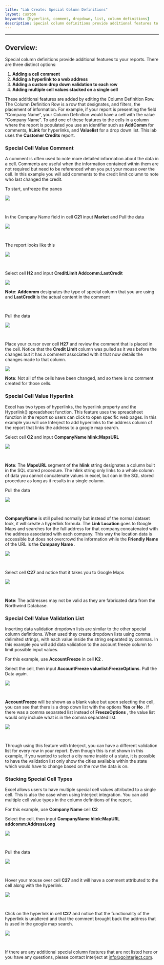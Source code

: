 ```yaml
---
title: "Lab Create: Special Column Definitions"
layout: custom
keywords: [hyperlink, comment, dropdown, list, column definitions]
description: Special column definitions provide additional features to columns within your reports.
---
```

* * *

##  **Overview:**

Special column definitions provide additional features to your reports. There are three distinct options: 

1. **Adding a cell comment**
2. **Adding a hyperlink to a web address**
3. **Adding a custom drop down validation to each row**
4. **Adding multiple cell values stacked on a single cell**

These additional features are added by editing the Column Definition Row. The Column Definition Row is a row that designates, and filters, the placement of information. For example, if your report is presenting the field “Company Name”, your Column Definition would have a cell with the value “Company Name”. To add one of these features to the cells in a column where the report is populated you use an identifier such as  **AddComm** for comments,  **hLink** for hyperlinks, and  **Valuelist** for a drop down list. This lab uses the **Customer Credits** report. 

###  Special Cell Value Comment 

A comment is often used to note more detailed information about the data in a cell. Comments are useful when the information contained within them are not required but need to be referenced when you put your mouse over the cell. In this example you will add comments to the credit limit column to note who last changed the credit. 

To start, unfreeze the panes 

![](/images/L-Create-SpecColDefs/01.jpg)

<br> 


In the Company Name field in cell  **C21** input  **Market** and  Pull the data 

![](/images/L-Create-SpecColDefs/02.jpg)

<br> 


The report looks like this 

![](/images/L-Create-SpecColDefs/03.jpg)

<br> 


Select cell  **H2** and input  **CreditLimit Addcomm:LastCredit**

![](/images/L-Create-SpecColDefs/04.jpg)

**Note:** **Addcomm** designates the type of special column that you are using and  **LastCredit** is the actual content in the comment 

<br> 


Pull the data 

![](/images/L-Create-SpecColDefs/05.jpg)

<br> 


Place your cursor over cell  **H27** and review the comment that is placed in the cell. Notice that the  **Credit Limit** column was pulled as it was before the changes but it has a comment associated with it that now details the changes made to that column. 

![](/images/L-Create-SpecColDefs/06.jpg)

**Note:** Not all of the cells have been changed, and so there is no comment created for those cells. 

###  Special Cell Value Hyperlink 

Excel has two types of hyperlinks, the hyperlink property and the Hyperlink() spreadsheet function. This feature uses the spreadsheet function in the report so users can click to open specific web pages. In this example you will use Interject to add hyperlinks to the address column of the report that links the address to a google map search. 

Select cell  **C2** and input  **CompanyName hlink:MapsURL**

![](/images/L-Create-SpecColDefs/07.jpg)

<br>

**Note:** The  **MapsURL** segment of the  **hlink** string designates a column built in the SQL stored procedure. The hlink string only links to a whole column of data you cannot concatenate values in excel, but can in the SQL stored procedure as long as it results in a single column. 

Pull the data 

![](/images/L-Create-SpecColDefs/08.jpg)

<br> 


**CompanyName** is still pulled normally but instead of the normal dataset look, it will create a hyperlink formula. The  **Link Location** goes to Google Maps and searches for the full address for that company.concatenated with the address associated with each company. This way the location data is accessible but does not overcrowd the information while the  **Friendly Name** of the URL is the  **Company Name** . 

![](/images/L-Create-SpecColDefs/09.jpg)

<br>

Select cell  **C27** and notice that it takes you to Google Maps 

![](/images/L-Create-SpecColDefs/10.jpg)

<br>

**Note:** The addresses may not be valid as they are fabricated data from the Northwind Database. 

###  Special Cell Value Validation List 

Inserting data validation dropdown lists are similar to the other special column definitions.  When used they create dropdown lists using comma delimited strings, with each value inside the string separated by commas.  In this example you will add data validation to the account freeze column to limit possible input values. 

For this example, use  **AccountFreeze** in cell  **K2** . 

Select the cell, then input  **AccountFreeze valuelist:FreezeOptions**. Pull the Data again.

![](/images/L-Create-SpecColDefs/11.jpg)

<br> 


**AccountFreeze** will be shown as a blank value but upon selecting the cell, you can see that there is a drop down list with the options  **Yes** or  **No** . If there was a comma separated list instead of  **FreezeOptions** , the value list would only include what is in the comma separated list. 

![](/images/L-Create-SpecColDefs/12.jpg)

<br>

Through using this feature with Interject, you can have a different validation list for every row in your report. Even though this is not shown in this example, if you wanted to select a city name inside of a state, it is possible to have the validation list only show the cities available within the state which would have to change based on the row the data is on.

###  Stacking Special Cell Types 

Excel allows users to have multiple special cell values attributed to a single cell. This is also the case when using Interject integration. You can add multiple cell value types in the column definitions of the report. 

For this example, use  **Company Name** cell  **C2**

Select the cell, then input  **CompanyName hlink:MapURL** **addcomm:AddressLong**

![](/images/L-Create-SpecColDefs/13.jpg)

<br> 


Pull the data 

![](/images/L-Create-SpecColDefs/14.jpg)

<br> 


Hover your mouse over cell  **C27** and it will have a comment attributed to the cell along with the hyperlink. 

![](/images/L-Create-SpecColDefs/15.jpg)

<br> 


Click on the hyperlink in cell  **C27** and  notice that the functionality of the hyperlink is unaltered and that the comment brought back the address that is used in the google map search. 

![](/images/L-Create-SpecColDefs/16.jpg)

<br>

If there are any additional special column features that are not listed here or you have any questions, please contact Interject at info@gointerject.com. 

